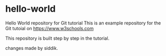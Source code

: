 # hello-world
Hello World repository for Git tutorial
This is an example repository for the Git tutoial on https://www.w3schools.com
 
This repository is built step by step in the tutorial.

changes made by siddik.
